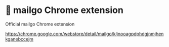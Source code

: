 # 💌 mailgo Chrome extension

Official mailgo Chrome extension

https://chrome.google.com/webstore/detail/mailgo/kljnooagpdphdgjnmjhenkganebccejm
